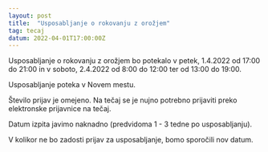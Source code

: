 ```yaml
---
layout: post
title:  "Usposabljanje o rokovanju z orožjem"
tag: tecaj
datum: 2022-04-01T17:00:00Z
---
```


Usposabljanje o rokovanju z orožjem bo potekalo v petek, 1.4.2022 od 17:00 do 21:00 in
v soboto, 2.4.2022 od 8:00 do 12:00 ter od 13:00 do 19:00.

Usposabljanje poteka v Novem mestu.

Število prijav je omejeno. Na tečaj se je nujno potrebno prijaviti preko elektronske prijavnice na tečaj.

Datum izpita javimo naknadno (predvidoma 1 - 3 tedne po usposabljanju).

V kolikor ne bo zadosti prijav za usposabljanje, bomo sporočili nov datum.
